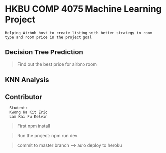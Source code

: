 # HKBU COMP 4075 Machine Learning Project
```
Helping Airbnb host to create listing with better strategy in room type and room price in the project goal
```

## Decision Tree Prediction 
> Find out the best price for airbnb room
## KNN Analysis

## Contributor
```
  Student:
  Kwong Ka Kit Eric
  Lam Kai Fu Kelvin
```
> First npm install

> Run the project: npm run dev

> commit to master branch --> auto deploy to heroku